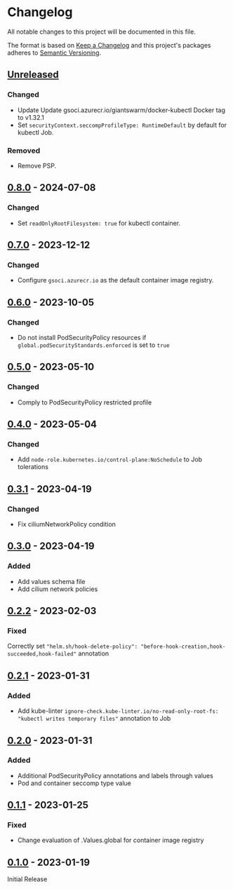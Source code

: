 # Changelog

All notable changes to this project will be documented in this file.

The format is based on [Keep a Changelog](http://keepachangelog.com/en/1.0.0/)
and this project's packages adheres to [Semantic Versioning](http://semver.org/spec/v2.0.0.html).

## [Unreleased]

### Changed

- Update Update gsoci.azurecr.io/giantswarm/docker-kubectl Docker tag to v1.32.1
- Set `securityContext.seccompProfileType: RuntimeDefault` by default for kubectl Job.

### Removed

- Remove PSP.

## [0.8.0] - 2024-07-08

### Changed

- Set `readOnlyRootFilesystem: true` for kubectl container.

## [0.7.0] - 2023-12-12

### Changed

- Configure `gsoci.azurecr.io` as the default container image registry.

## [0.6.0] - 2023-10-05

### Changed

- Do not install PodSecurityPolicy resources if `global.podSecurityStandards.enforced` is set to `true`

## [0.5.0] - 2023-05-10

### Changed

- Comply to PodSecurityPolicy restricted profile

## [0.4.0] - 2023-05-04

### Changed

- Add `node-role.kubernetes.io/control-plane:NoSchedule` to Job tolerations

## [0.3.1] - 2023-04-19

### Changed

- Fix ciliumNetworkPolicy condition

## [0.3.0] - 2023-04-19

### Added

- Add values schema file
- Add cilium network policies

## [0.2.2] - 2023-02-03

### Fixed

Correctly set `"helm.sh/hook-delete-policy": "before-hook-creation,hook-succeeded,hook-failed"` annotation

## [0.2.1] - 2023-01-31

### Added

- Add kube-linter `ignore-check.kube-linter.io/no-read-only-root-fs: "kubectl writes temporary files"` annotation to Job

## [0.2.0] - 2023-01-31

### Added

- Additional PodSecurityPolicy annotations and labels through values
- Pod and container seccomp type value

## [0.1.1] - 2023-01-25

### Fixed

- Change evaluation of .Values.global for container image registry

## [0.1.0] - 2023-01-19

Initial Release

[Unreleased]: https://github.com/giantswarm/kubectl-apply-job/compare/v0.8.0...HEAD
[0.8.0]: https://github.com/giantswarm/kubectl-apply-job/compare/v0.7.0...v0.8.0
[0.7.0]: https://github.com/giantswarm/kubectl-apply-job/compare/v0.6.0...v0.7.0
[0.6.0]: https://github.com/giantswarm/kubectl-apply-job/compare/v0.5.0...v0.6.0
[0.5.0]: https://github.com/giantswarm/kubectl-apply-job/compare/v0.4.0...v0.5.0
[0.4.0]: https://github.com/giantswarm/kubectl-apply-job/compare/v0.3.1...v0.4.0
[0.3.1]: https://github.com/giantswarm/kubectl-apply-job/compare/v0.3.0...v0.3.1
[0.3.0]: https://github.com/giantswarm/kubectl-apply-job/compare/v0.2.2...v0.3.0
[0.2.2]: https://github.com/giantswarm/kubectl-apply-job/compare/v0.2.1...v0.2.2
[0.2.1]: https://github.com/giantswarm/kubectl-apply-job/compare/v0.2.0...v0.2.1
[0.2.0]: https://github.com/giantswarm/kubectl-apply-job/compare/v0.1.1...v0.2.0
[0.1.1]: https://github.com/giantswarm/kubectl-apply-job/compare/v0.1.0...v0.1.1
[0.1.0]: https://github.com/giantswarm/kubectl-apply-job/releases/tag/v0.1.0
